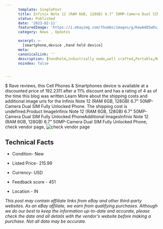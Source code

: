 ```yaml
---
      template: SinglePost
      title: Infinix Note 12 (RAM 6GB, 128GB) 6.7" 50MP-Camera Dual SIM Fully Unlocked Phone
      status: Published
      date: '2023-02-11'
      featuredImage: 'https://i.ebayimg.com/thumbs/images/g/KewAAOSwDsJi1Tbx/s-l225.jpg'
      category: News , Updates

      excerpt: >-
        [smartphone,device ,hand held device]
      meta:
      canonicalLink: ''
      description: [handheld,industrially made,well crafted,Portable,Mobile,Compact,Convenient,Lightweight,Maneuverable,Man-portable,Miniature,Carriable,Hand-held,Light,Holdable,Transportable,Mobile device,Pocket-sized,On-the-go,Wireless,Cordless,Compact size,Convenient size, smartphone,device ,hand held device]
      noindex: false

        
---
```

$
    Rave reviews, this Cell Phones & Smartphones device is available at a discounted price of 192.2311 after a 11% discount and has a rating of 4 as of the time this blog was written.Learn More about the shipping costs and additional image urls for the Infinix Note 12 (RAM 6GB, 128GB) 6.7" 50MP-Camera Dual SIM Fully Unlocked Phone. The shipping cost is undefined.Product ImageInfinix Note 12 (RAM 6GB, 128GB) 6.7" 50MP-Camera Dual SIM Fully Unlocked PhoneAdditional ImagesInfinix Note 12 (RAM 6GB, 128GB) 6.7" 50MP-Camera Dual SIM Fully Unlocked Phone, check vendor page, ![check vendor page](https://origin-galleryplus.ebayimg.com/ws/web/334506571865_2_0_1/225x225.jpg,https://origin-galleryplus.ebayimg.com/ws/web/334506571865_3_0_1/225x225.jpg,https://origin-galleryplus.ebayimg.com/ws/web/334506571865_4_0_1/225x225.jpg,https://origin-galleryplus.ebayimg.com/ws/web/334506571865_5_0_1/225x225.jpg,https://origin-galleryplus.ebayimg.com/ws/web/334506571865_6_0_1/225x225.jpg,https://origin-galleryplus.ebayimg.com/ws/web/334506571865_7_0_1/225x225.jpg)
    
    

 ## Technical Facts 



     
      

 - Condition- New 


      

 - Listed Price- 215.99 


      

 - Currency- USD 


      

 - Feedback score - 451 


      

 - Location - IN 


      
      

 *_This post may contain affiliate links from eBay and other third-party websites. As an eBay affiliate, we earn from qualifying purchases. Although we do our best to keep the information up-to-date and accurate, please check the date and all details with the vendor's website before making a purchase. Not all data may be accurate._*



    
    
    
    
    